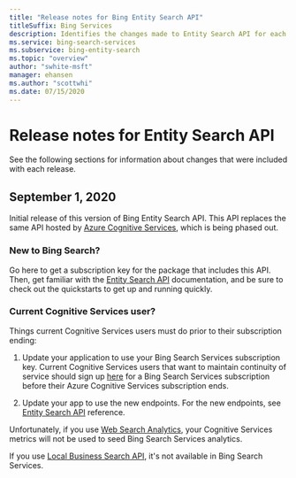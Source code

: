 ```yaml
---
title: "Release notes for Bing Entity Search API"
titleSuffix: Bing Services
description: Identifies the changes made to Entity Search API for each release.
ms.service: bing-search-services
ms.subservice: bing-entity-search
ms.topic: "overview"
author: "swhite-msft"
manager: ehansen
ms.author: "scottwhi"
ms.date: 07/15/2020
---
```


# Release notes for Entity Search API

See the following sections for information about changes that were included with each release.

## September 1, 2020

Initial release of this version of Bing Entity Search API. This API replaces the same API hosted by <a href="https://docs.microsoft.com/en-us/azure/cognitive-services/bing-entity-search/" target="_blank">Azure Cognitive Services</a>, which is being phased out. 

### New to Bing Search?

Go here to get a subscription key for the package that includes this API. Then, get familiar with the [Entity Search API](overview.md) documentation, and be sure to check out the quickstarts to get up and running quickly.


### Current Cognitive Services user?

Things current Cognitive Services users must do prior to their subscription ending:

1. Update your application to use your Bing Search Services subscription key. Current Cognitive Services users that want to maintain continuity of service should sign up [here](???) for a Bing Search Services subscription before their Azure Cognitive Services subscription ends. 
  
2. Update your app to use the new endpoints. For the new endpoints, see [Entity Search API](reference/endpoints.md) reference.

Unfortunately, if you use <a href="https://docs.microsoft.com/en-us/azure/cognitive-services/bing-web-search/bing-web-stats" target="_blank">Web Search Analytics</a>, your Cognitive Services metrics will not be used to seed Bing Search Services analytics.

If you use <a href="https://docs.microsoft.com/en-us/azure/cognitive-services/bing-local-business-search/local-search-reference" target="_blank">Local Business Search API</a>, it's not available in Bing Search Services. 